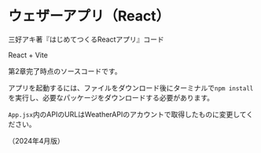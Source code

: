 # ウェザーアプリ（React）

三好アキ著『はじめてつくるReactアプリ』コード

React + Vite

第2章完了時点のソースコードです。

アプリを起動するには、ファイルをダウンロード後にターミナルで`npm install`を実行し、必要なパッケージをダウンロードする必要があります。

`App.jsx`内のAPIのURLはWeatherAPIのアカウントで取得したものに変更してください。

（2024年4月版）
